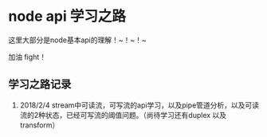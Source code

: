 # node api 学习之路

这里大部分是node基本api的理解！~！~！~

加油  fight！

## 学习之路记录
1. 2018/2/4 stream中可读流，可写流的api学习，以及pipe管道分析，以及可读流的2种状态，已经可写流的阈值问题。（尚待学习还有duplex 以及 transform）

